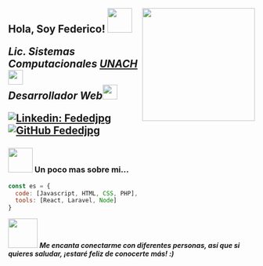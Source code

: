   <h2> Hola, Soy Federico! <img src="https://media.giphy.com/media/i6O3xEh72rp84/giphy.gif" width="50"</h2>
<img align='right' src="https://media.giphy.com/media/26tn33aiTi1jkl6H6/giphy.gif" width="230">
<p><em>Lic. Sistemas Computacionales <a href="https://www.unach.mx/">UNACH</a><img src="https://media.giphy.com/media/fYSnHlufseco8Fh93Z/giphy.gif" width="30"></br>Desarrollador Web<img src="https://media.giphy.com/media/WUlplcMpOCEmTGBtBW/giphy.gif" width="30"> 
</em></p>

[![Linkedin: Fededjpg](https://img.shields.io/badge/-fededjpg-blue?style=flat-square&logo=Linkedin&logoColor=white&link=https://www.linkedin.com/in/fededjpg/)](https://www.linkedin.com/in/fededjpg/)
[![GitHub Fededjpg](https://img.shields.io/github/followers/fededjpg?label=follow&style=social)](https://github.com/fededjpg/)


### <img src="https://i.pinimg.com/originals/f1/e7/34/f1e734f9cade86fe737a9aa404ad5677.gif" width="50"> Un poco mas sobre mi...  

```javascript
const es = {
  code: [Javascript, HTML, CSS, PHP],
  tools: [React, Laravel, Node]
}
```

<img src="https://media.giphy.com/media/LnQjpWaON8nhr21vNW/giphy.gif" width="60"> <em><b>Me encanta conectarme con diferentes personas, así que si quieres saludar, ¡estaré feliz de conocerte más! :)</em>
